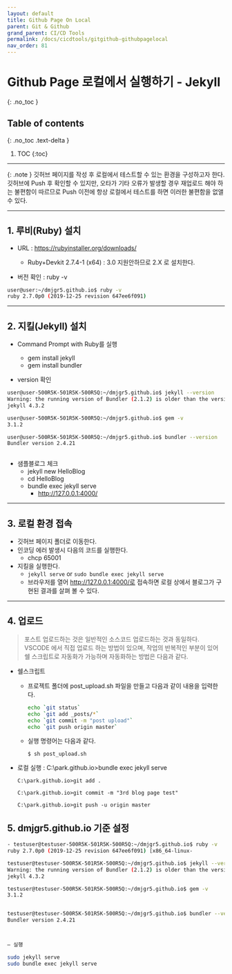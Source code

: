 ```yaml
---
layout: default
title: Github Page On Local
parent: Git & Github
grand_parent: CI/CD Tools
permalink: /docs/cicdtools/gitgithub-githubpagelocal
nav_order: 81
---
```


# Github Page 로컬에서 실행하기 - Jekyll
{: .no_toc }

## Table of contents
{: .no_toc .text-delta }

1. TOC
{:toc}



---

{: .note }
깃허브 페이지를 작성 후 로컬에서 테스트할 수 있는 환경을 구성하고자 한다. 깃허브에 Push 후 확인할 수 있지만, 오타가 기타 오류가 발생할 경우 재업로드 해야 하는 불편함이 따르므로 Push 이전에 항상 로컬에서 테스트를 하면 이러한 불편함을 없앨 수 있다.

------


## 1. 루비(Ruby) 설치

- URL : https://rubyinstaller.org/downloads/
    - Ruby+Devkit 2.7.4-1 (x64) : 3.0 지원안하므로 2.X 로 설치한다.
    
- 버전 확인 : ruby -v

```bash
user@user:~/dmjgr5.github.io$ ruby -v
ruby 2.7.0p0 (2019-12-25 revision 647ee6f091) 
```

------

## 2. 지킬(Jekyll) 설치

- Command Prompt with Ruby를 실행
    - gem install jekyll
    - gem install bundler

- version 확인

```bash
user@user-500R5K-501R5K-500R5Q:~/dmjgr5.github.io$ jekyll --version
Warning: the running version of Bundler (2.1.2) is older than the version that created the lockfile (2.4.21). We suggest you to upgrade to the version that created the lockfile by running `gem install bundler:2.4.21`.
jekyll 4.3.2

user@user-500R5K-501R5K-500R5Q:~/dmjgr5.github.io$ gem -v
3.1.2

user@user-500R5K-501R5K-500R5Q:~/dmjgr5.github.io$ bundler --version
Bundler version 2.4.21



```

- 샘플블로그 체크
    - jekyll new HelloBlog
	- cd HelloBlog
	- bundle exec jekyll serve
	    - http://127.0.0.1:4000/
	

------


## 3. 로컬 환경 접속

- 깃허브 페이지 폴더로 이동한다.
- 인코딩 에러 발생시 다음의 코드를 실행한다.
    - chcp 65001
- 지킬을 실행한다.
    - `jekyll serve` or `sudo bundle exec jekyll serve`
    - 브라우저를 열어 http://127.0.0.1:4000/로 접속하면 로컬 상에서 블로그가 구현된 결과를 살펴 볼 수 있다.
	

------

## 4. 업로드 


>포스트 업로드하는 것은 일반적인 소스코드 업로드하는 것과 동일하다. VSCODE 에서 직접 업로드 하는 방법이 있으며, 작업의 반복적인 부분이 있어 쉘 스크립트로 자동화가 가능하며 자동화하는 방법은 다음과 같다.

- 쉘스크립트
    - 프로젝트 폴더에 post_upload.sh 파일을 만들고 다음과 같이 내용을 입력한다.

        ```sh
        echo `git status`
        echo `git add _posts/*`
        echo `git commit -m "post upload"`
        echo `git push origin master`
        ```

    - 실행 명령어는 다음과 같다.

        ```shell
        $ sh post_upload.sh
        ```

- 로컬 실행 : C:\park.github.io>bundle exec jekyll serve

    ```shell
    C:\park.github.io>git add .

    C:\park.github.io>git commit -m "3rd blog page test"

    C:\park.github.io>git push -u origin master
    ```

## 5. dmjgr5.github.io 기준 설정

```bash
- testuser@testuser-500R5K-501R5K-500R5Q:~/dmjgr5.github.io$ ruby -v
ruby 2.7.0p0 (2019-12-25 revision 647ee6f091) [x86_64-linux-

testuser@testuser-500R5K-501R5K-500R5Q:~/dmjgr5.github.io$ jekyll --version
Warning: the running version of Bundler (2.1.2) is older than the version that created the lockfile (2.4.21). We suggest you to upgrade to the version that created the lockfile by running `gem install bundler:2.4.21`.
jekyll 4.3.2

testuser@testuser-500R5K-501R5K-500R5Q:~/dmjgr5.github.io$ gem -v
3.1.2


testuser@testuser-500R5K-501R5K-500R5Q:~/dmjgr5.github.io$ bundler --version
Bundler version 2.4.21



– 실행

sudo jekyll serve
sudo bundle exec jekyll serve
```
